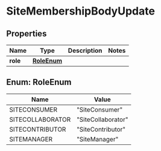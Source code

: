 
# SiteMembershipBodyUpdate

## Properties
Name | Type | Description | Notes
------------ | ------------- | ------------- | -------------
**role** | [**RoleEnum**](#RoleEnum) |  | 


<a name="RoleEnum"></a>
## Enum: RoleEnum
Name | Value
---- | -----
SITECONSUMER | &quot;SiteConsumer&quot;
SITECOLLABORATOR | &quot;SiteCollaborator&quot;
SITECONTRIBUTOR | &quot;SiteContributor&quot;
SITEMANAGER | &quot;SiteManager&quot;



